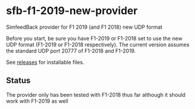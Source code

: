 # sfb-f1-2019-new-provider
SimfeedBack provider for F1 2019 (and F1 2018) new UDP format

Before you start, be sure you have F1-2019 or F1-2018 set to use the new UDP format (F1-2019 or F1-2018 respectively). The current version assumes the standard UDP port 20777 of F1-2018 and F1-2019.

See [releases](https://github.com/ffxf/sfb-f1-2019-new-provider/releases) for installable files.

## Status

The provider only has been tested with F1-2018 thus far although it should work with F1-2019 as well
